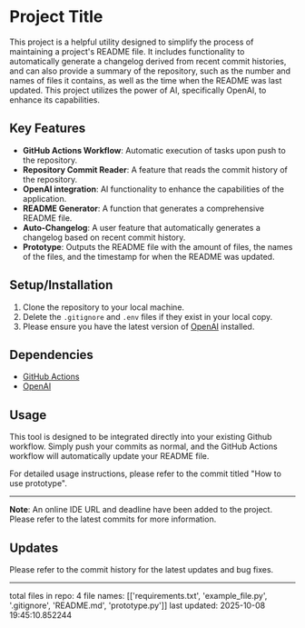 # Project Title

This project is a helpful utility designed to simplify the process of maintaining a project's README file. It includes functionality to automatically generate a changelog derived from recent commit histories, and can also provide a summary of the repository, such as the number and names of files it contains, as well as the time when the README was last updated. This project utilizes the power of AI, specifically OpenAI, to enhance its capabilities.

## Key Features

- **GitHub Actions Workflow**: Automatic execution of tasks upon push to the repository.
- **Repository Commit Reader**: A feature that reads the commit history of the repository.
- **OpenAI integration**: AI functionality to enhance the capabilities of the application.
- **README Generator**: A function that generates a comprehensive README file.
- **Auto-Changelog**: A user feature that automatically generates a changelog based on recent commit history.
- **Prototype**: Outputs the README file with the amount of files, the names of the files, and the timestamp for when the README was updated.

## Setup/Installation

1. Clone the repository to your local machine.
2. Delete the `.gitignore` and `.env` files if they exist in your local copy.
3. Please ensure you have the latest version of [OpenAI](https://beta.openai.com/) installed.

## Dependencies

- [GitHub Actions](https://github.com/features/actions)
- [OpenAI](https://beta.openai.com/)

## Usage

This tool is designed to be integrated directly into your existing Github workflow. Simply push your commits as normal, and the GitHub Actions workflow will automatically update your README file.

For detailed usage instructions, please refer to the commit titled "How to use prototype".

---

**Note**: An online IDE URL and deadline have been added to the project. Please refer to the latest commits for more information.

## Updates

Please refer to the commit history for the latest updates and bug fixes.

---

total files in repo: 4
file names: [['requirements.txt', 'example_file.py', '.gitignore', 'README.md', 'prototype.py']]
last updated: 2025-10-08 19:45:10.852244
